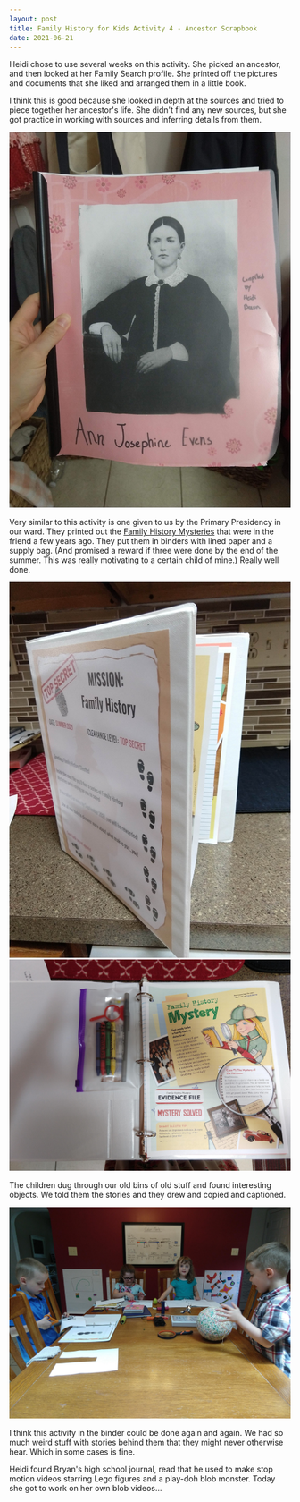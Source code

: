 ```yaml
---
layout: post
title: Family History for Kids Activity 4 - Ancestor Scrapbook
date: 2021-06-21
---
```


Heidi chose to use several weeks on this activity. She picked an ancestor, and then looked at her Family Search profile. She printed off the pictures and documents that she liked and arranged them in a little book. 

I think this is good because she looked in depth at the sources and tried to piece together her ancestor's life. She didn't find any new sources, but she got practice in working with sources and inferring details from them. 

![a scrapbooklet with an old picture of a young woman. her name, and my daughter's name.](/post-images/family-history-4-scrapbook.jpg)

Very similar to this activity is one given to us by the Primary Presidency in our ward. They printed out the [Family History Mysteries](https://www.churchofjesuschrist.org/children/resources/topics/family-history-mystery?lang=eng) that were in the friend a few years ago. They put them in binders with lined paper and a supply bag. (And promised a reward if three were done by the end of the summer. This was really motivating to a certain child of mine.) Really well done. 

![binder with family history mysteries](/post-images/family-history-4-cover.jpg)
![open binder with a supply bag with crayons, a pen, candy, and a toy magnifying glass](/post-images/family-history-4-open.jpg)

The children dug through our old bins of old stuff and found interesting objects.  We told them the stories and they drew and copied and captioned. 

![children working on family history mysteries at the kitchen table](/post-images/family-history-4-heirloom.jpg)

I think this activity in the binder could be done again and again. We had so much weird stuff with stories behind them that they might never otherwise hear. Which in some cases is fine. 

Heidi found Bryan's high school journal, read that he used to make stop motion videos starring Lego figures and a play-doh blob monster. Today she got to work on her own blob videos... 